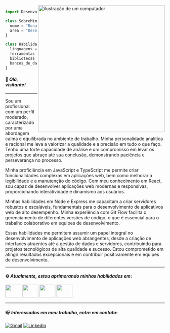 <img src="https://raw.githubusercontent.com/MicaelliMedeiros/micaellimedeiros/master/image/computer-illustration.png" alt="ilustração de um computador" min-width="400px" max-width="400px" width="400px" align="right">

```js
import Desenvolvedor from "ronaldofrancas";

class SobreMim extends Desenvolvedor {
  nome = "Ronaldo França";
  area = "Desenvolvedor Front-End";
}

class Habilidades extends Desenvolvedor {
  linguagens = ["Python, Javascript, Typescript"];
  ferramentas = ["Git, Node, DBeaver, Insomnia"];
  bibliotecas = ["React, Django, Express"];
  bancos_de_dados = ["SQLite, PostgreSQL"];
}
```
#### 👋 *Olá, visitante!*

<hr>

Sou um profissional com um perfil moderado, caracterizado por uma abordagem calma e equilibrada no ambiente de trabalho. Minha personalidade analítica e racional me leva a valorizar a qualidade e a precisão em tudo o que faço. Tenho uma forte capacidade de análise e um compromisso em levar os projetos que abraço até sua conclusão, demonstrando paciência e perseverança no processo. 

Minha proficiência em JavaScript e TypeScript me permite criar funcionalidades complexas em aplicações web, bem como melhorar a legibilidade e a manutenção do código. Com meu conhecimento em React, sou capaz de desenvolver aplicações web modernas e responsivas, proporcionando interatividade e dinamismo aos usuários. 

Minhas habilidades em Node e Express me capacitam a criar servidores robustos e escaláveis, fundamentais para o desenvolvimento de aplicativos web de alto desempenho. Minha experiência com Git Flow facilita o gerenciamento de diferentes versões de código, o que é essencial para o trabalho colaborativo em equipes de desenvolvimento. 

Essas habilidades me permitem assumir um papel integral no desenvolvimento de aplicações web abrangentes, desde a criação de interfaces atraentes até a gestão de dados e servidores, contribuindo para projetos tecnológicos de alta qualidade e sucesso. Estou comprometido em atingir resultados excepcionais e em contribuir positivamente em equipes de desenvolvimento. 

<hr>

#### ⚙️ *Atualmente, estou aprimorando minhas habilidades em*:
  <a href="#"><img src="https://cdn.jsdelivr.net/gh/devicons/devicon/icons/python/python-original.svg" width="50" height="40"/></a>
  <a href="#"><img src="https://cdn.jsdelivr.net/gh/devicons/devicon/icons/nodejs/nodejs-original.svg" width="50" height="40"/></a>
  <a href="#"><img src="https://cdn.jsdelivr.net/gh/devicons/devicon/icons/django/django-plain.svg" width="50" height="40"/></a>
  <a href="#"><img src="https://cdn.jsdelivr.net/gh/devicons/devicon/icons/express/express-original.svg" width="50" height="40"/></a>

<hr>

#### 📪 *Interessados em meu trabalho, entre em contato*:
<p align="left">
  <a href="mailto:ronaldofrancajr@gmail.com">
  <img title="Gmail" src="https://img.shields.io/badge/Gmail-red?style=for-the-badge&logo=gmail&logoColor=white" alt="Gmail"/></a>

  <a href="https://www.linkedin.com/in/ronaldofrancas/">
  <img  title="LinkedIn" src="https://img.shields.io/badge/LinkedIn-blue?style=for-the-badge&logo=linkedin&logoColor=white" alt="LinkedIn"/></a>
</p>
